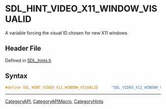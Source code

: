 # SDL_HINT_VIDEO_X11_WINDOW_VISUALID

A variable forcing the visual ID chosen for new X11 windows

## Header File

Defined in [SDL_hints.h](https://github.com/libsdl-org/SDL/blob/SDL2/include/SDL_hints.h)

## Syntax

```c
#define SDL_HINT_VIDEO_X11_WINDOW_VISUALID      "SDL_VIDEO_X11_WINDOW_VISUALID"
```

----
[CategoryAPI](CategoryAPI), [CategoryAPIMacro](CategoryAPIMacro), [CategoryHints](CategoryHints)

